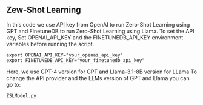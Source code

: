 ## Zew-Shot Learning
In this code we use API key from OpenAI to run Zero-Shot Learning using GPT and FinetuneDB to run Zero-Shot Learning using Llama.
To set the API key, Set OPENAI_API_KEY and  the FINETUNEDB_API_KEY environment variables before running the script.
```
export OPENAI_API_KEY="your_openai_api_key"
export FINETUNEDB_API_KEY="your_finetunedb_api_key"
```
Here, we use GPT-4 version for GPT and Llama-3.1-8B version for LLama
To change the API provider and the LLMs version of GPT and Llama you can go to:
```
ZSLModel.py
```
